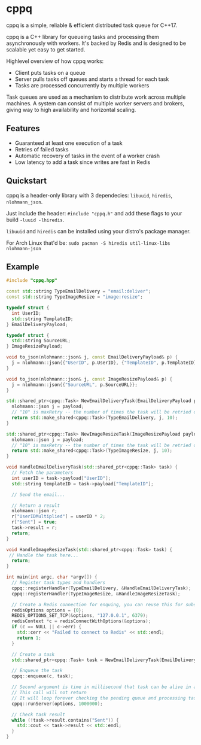 # cppq

cppq is a simple, reliable & efficient distributed task queue for C++17.

cppq is a C++ library for queueing tasks and processing them asynchronously with workers. It's backed by Redis and is designed to be scalable yet easy to get started.

Highlevel overview of how cppq works:

- Client puts tasks on a queue
- Server pulls tasks off queues and starts a thread for each task
- Tasks are processed concurrently by multiple workers

Task queues are used as a mechanism to distribute work across multiple machines. A system can consist of multiple worker servers and brokers, giving way to high availability and horizontal scaling.

## Features
- Guaranteed at least one execution of a task
- Retries of failed tasks
- Automatic recovery of tasks in the event of a worker crash
- Low latency to add a task since writes are fast in Redis

## Quickstart

cppq is a header-only library with 3 dependecies: `libuuid`, `hiredis`, `nlohmann_json`.

Just include the header: `#include "cppq.h"` and add these flags to your build `-luuid -lhiredis`.

`libuuid` and `hiredis` can be installed using your distro's package manager.

For Arch Linux that'd be: `sudo pacman -S hiredis util-linux-libs nlohmann-json`

## Example

```c++
#include "cppq.hpp"

const std::string TypeEmailDelivery = "email:deliver";
const std::string TypeImageResize = "image:resize";

typedef struct {
  int UserID;
  std::string TemplateID;
} EmailDeliveryPayload;

typedef struct {
  std::string SourceURL;
} ImageResizePayload;

void to_json(nlohmann::json& j, const EmailDeliveryPayload& p) {
  j = nlohmann::json{{"UserID", p.UserID}, {"TemplateID", p.TemplateID}};
}

void to_json(nlohmann::json& j, const ImageResizePayload& p) {
  j = nlohmann::json{{"SourceURL", p.SourceURL}};
}

std::shared_ptr<cppq::Task> NewEmailDeliveryTask(EmailDeliveryPayload payload) {
  nlohmann::json j = payload;
  // "10" is maxRetry -- the number of times the task will be retried on exception
  return std::make_shared<cppq::Task>(TypeEmailDelivery, j, 10);
}

std::shared_ptr<cppq::Task> NewImageResizeTask(ImageResizePayload payload) {
  nlohmann::json j = payload;
  // "10" is maxRetry -- the number of times the task will be retried on exception
  return std::make_shared<cppq::Task>(TypeImageResize, j, 10);
}

void HandleEmailDeliveryTask(std::shared_ptr<cppq::Task> task) {
  // Fetch the parameters
  int userID = task->payload["UserID"];
  std::string templateID = task->payload["TemplateID"];

  // Send the email...

  // Return a result
  nlohmann::json r;
  r["UserIDMultiplied"] = userID * 2;
  r["Sent"] = true;
  task->result = r;
  return;
}

void HandleImageResizeTask(std::shared_ptr<cppq::Task> task) {
 // Handle the task here...
  return;
}

int main(int argc, char *argv[]) {
  // Register task types and handlers
  cppq::registerHandler(TypeEmailDelivery, &HandleEmailDeliveryTask);
  cppq::registerHandler(TypeImageResize, &HandleImageResizeTask);

  // Create a Redis connection for enquing, you can reuse this for subsequent enqueues
  redisOptions options = {0};
  REDIS_OPTIONS_SET_TCP(&options, "127.0.0.1", 6379);
  redisContext *c = redisConnectWithOptions(&options);
  if (c == NULL || c->err) {
    std::cerr << "Failed to connect to Redis" << std::endl;
    return 1;
  }

  // Create a task
  std::shared_ptr<cppq::Task> task = NewEmailDeliveryTask(EmailDeliveryPayload{.UserID = 666, .TemplateID = "AH"});

  // Enqueue the task
  cppq::enqueue(c, task);

  // Second argument is time in millisecond that task can be alive in active queue before being pushed back to pending queue
  // This call will not return
  // It will loop forever checking the pending queue and processing tasks in thread pool
  cppq::runServer(options, 1000000);

  // Check task result
  while (!task->result.contains("Sent")) {
    std::cout << task->result << std::endl;
  }
}
```
